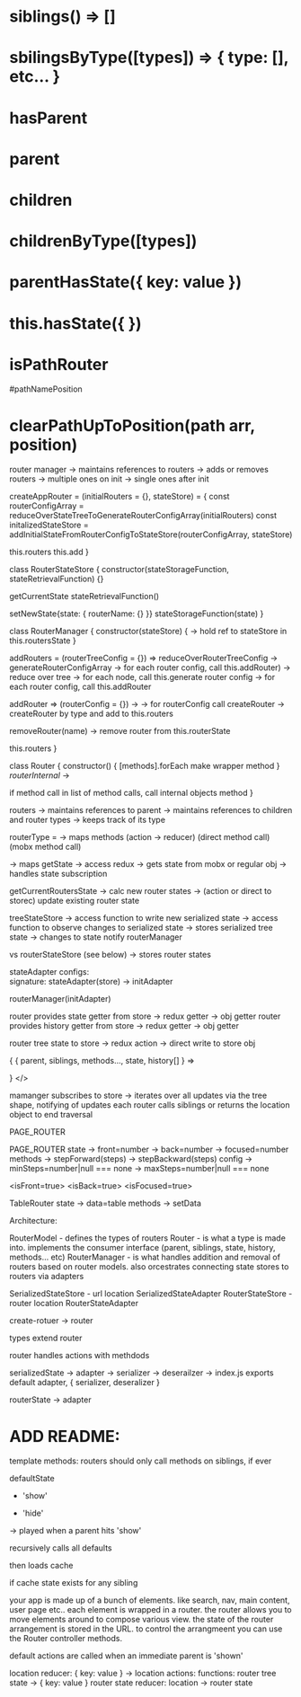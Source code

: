 

# siblings() => []
# sbilingsByType([types]) => { type: [], etc... }

# hasParent
# parent
# children
# childrenByType([types])
# parentHasState({ key: value })
# this.hasState({ })

# isPathRouter

#pathNamePosition
# clearPathUpToPosition(path arr, position)


router manager 
-> maintains references to routers
-> adds or removes routers
  -> multiple ones on init
  -> single ones after init

<!-- stateStore = (initialRouterStates) => (newRouterState) -->
createAppRouter = (initialRouters = {}, stateStore) = {
  const routerConfigArray = reduceOverStateTreeToGenerateRouterConfigArray(initialRouters)
  const initalizedStateStore = addInitialStateFromRouterConfigToStateStore(routerConfigArray, stateStore)

  this.routers
  this.add
}

<!-- RouterStateStore -->
class RouterStateStore {
  constructor(stateStorageFunction, stateRetrievalFunction) {}

  getCurrentState
    stateRetrievalFunction()

  setNewState{state: { routerName: {} }}
    stateStorageFunction(state)
}



<!-- Router Manager -->
class RouterManager {
  constructor(stateStore) {
    -> hold ref to stateStore in this.routersState
  }

  addRouters = (routerTreeConfig = {}) => reduceOverRouterTreeConfig -> generateRouterConfigArray -> for each router config, call this.addRouter)
    -> reduce over tree
    -> for each node, call this.generate router config
    -> for each router config, call this.addRouter

  addRouter => (routerConfig = {}) -> 
    -> for routerConfig call createRouter
    -> createRouter by type and add to this.routers 

  removeRouter(name)
    -> remove router from this.routerState

  this.routers
}

class Router {
  constructor() {
    [methods].forEach make wrapper method
  }
  _routerInternal_
    -> 

  
  if method call in list of method calls, call internal objects method
}

routers 
-> maintains references to parent
-> maintains references to children and router types
-> keeps track of its type

routerType =
-> maps methods 
  (action -> reducer)
  (direct method call)
  (mobx method call)

-> maps getState
  -> access redux
  -> gets state from mobx or regular obj
-> handles state subscription


getCurrentRoutersState -> calc new router states -> (action or direct to storec) update existing router state


treeStateStore 
-> access function to write new serialized state
-> access function to observe changes to serialized state
-> stores serialized tree state
-> changes to state notify routerManager

vs
routerStateStore (see below)
-> stores router states


stateAdapter configs:  
signature: stateAdapter(store) -> initAdapter

routerManager(initAdapter)

router provides state getter from store
  -> redux getter
  -> obj getter
router provides history getter from store
  -> redux getter
  -> obj getter

router tree state to store
  -> redux action
  -> direct write to store obj

<Router type="..." >
 { { parent, siblings, methods..., state, history[] } =>

 }
</>



mamanger subscribes to store
-> iterates over all updates via the tree shape, notifying of updates
each router calls siblings
or returns the location object to end traversal



PAGE_ROUTER

PAGE_ROUTER
state
  -> front=number
  -> back=number
  -> focused=number
methods
  -> stepForward(steps)
  -> stepBackward(steps)
config
  -> minSteps=number|null === none
  -> maxSteps=number|null === none


<isFront=true>
<isBack=true>
<isFocused=true>


TableRouter
state
  -> data=table
methods
  -> setData


Architecture:

RouterModel - defines the types of routers
Router - is what a type is made into. implements the consumer interface (parent, siblings, state, history, methods... etc)
RouterManager - is what handles addition and removal of routers based on router models. also orcestrates connecting state stores to routers via adapters

SerializedStateStore - url location
SerializedStateAdapter
RouterStateStore - router location
RouterStateAdapter


create-rotuer -> router

types extend router

router
handles actions with methdods

serializedState
  -> adapter
  -> serializer
  -> deserailzer
  -> index.js exports default adapter, { serializer, deseralizer }


routerState
  -> adapter


# ADD README: 

template methods:
routers should only call methods on siblings, if ever


defaultState
- 'show'

- 'hide'

-> played when a parent hits 'show'



recursively calls all defaults

then loads cache

if cache state exists for any sibling

your app is made up of a bunch of elements. like search, nav, main content, user page etc..
each element is wrapped in a router. the router allows you to move elements around to compose various view. the state of the router arrangement is stored in the URL. to control the arrangmeent you can use the Router controller methods. 


default actions are called when an immediate parent is 'shown'



location reducer: { key: value } -> location
actions: functions: router tree state -> { key: value }
router state reducer: location -> router state

